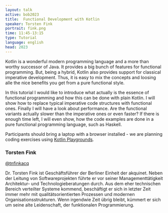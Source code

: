```yaml
---
layout: talk
active: bob2023
title:  Functional Development with Kotlin 
speaker: Torsten Fink
portrait: fink.png
time: 11:45-13:15
type: Tutorial
language: english
head: 2023
---
```


Kotlin is a wonderful modern programming language and a more than
worthy successor of Java. It provides a big bunch of features for
functional programming. But, being a hybrid, Kotlin also provides
support for classical imperative development. Thus, it is easy to mix
the concepts and loosing alle the nice benefits you get from a pure
functional style.

In this tutorial I would like to introduce what actually is the essence
of functional programming and how this can be done with plain
Kotlin. I will show how to replace typical imperative code structures
with functional ones. Finally I will have a look about
performance. Are the functional variants actually slower than the
imperative ones or even faster? If there is enough time left, I will
even show, how the code examples are done in a pure functional
programming language, such as Haskell.

Participants should bring a laptop with a browser installed - we are
planning coding exercises using [Kotlin
Playgrounds](https://play.kotlinlang.org).

### Torsten Fink

[@tnfinkacq](https://twitter.com/tnfinkakq)

Dr. Torsten Fink ist Geschäftsführer der Berliner Einheit der
akquinet. Neben der Leitung von Softwareprojekten führte er vor seiner
Managementtätigkeit Architektur- und Technologieberatungen durch. Aus
dem eher technischen Bereich verteilter Systeme kommend, beschäftigt
er sich in letzter Zeit immer mehr mit qualitätsorientierten Prozessen
und modernen Organisationsstrukturen. Wenn irgendwie Zeit übrig
bleibt, kümmert er sich um seine alte Leidenschaft, der funktionalen
Programmierung.
